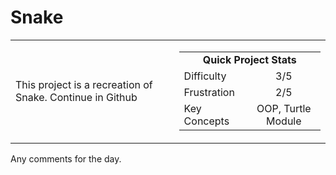 # Snake

<table border='0'>
<tr>
  <td>
  This project is a recreation of Snake. Continue in Github
  </td>
  <td>
    <div>
      <table>
        <tr>
          <td align='center' colspan="2"><strong>Quick Project Stats</strong></td>
        </tr>
        <tr>
          <td>Difficulty</td>
          <td align='center'>3/5</td>
        </tr>
        <tr>
          <td>Frustration</td>
          <td align='center'>2/5</td>
        </tr>
        <tr>
          <td>Key Concepts</td>
          <td align='center'>OOP, Turtle Module</td>
        </tr>
      </table>
    </div>
  </td>
</tr>
</table>


Any comments for the day.
